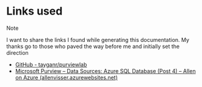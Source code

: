 # Links used



> [!NOTE]
>
> I want to share the links I found while generating this documentation. My thanks go to those who paved the way before me and initially set the direction

- [GitHub - tayganr/purviewlab](https://github.com/tayganr/purviewlab)
- [Microsoft Purview – Data Sources: Azure SQL Database (Post 4) – Allen on Azure (allenvisser.azurewebsites.net)](https://allenvisser.azurewebsites.net/2023/03/28/microsoft-purview-data-sources-azure-sql-database-post-4/)



